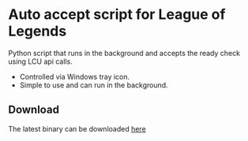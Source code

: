 # Auto accept script for League of Legends

Python script that runs in the background and accepts the ready check using LCU api calls.
- Controlled via Windows tray icon.
- Simple to use and can run in the background.

## Download

The latest binary can be downloaded [here](https://github.com/robinmidgley/league-auto-accept/releases)